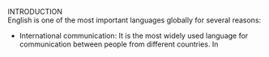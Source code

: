 INTRODUCTION  
English is one of the most important languages globally for several reasons: 
- International communication: It is the most widely used language for communication between people from different countries. In